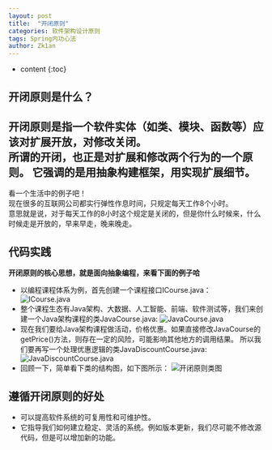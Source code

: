 ```yaml
---
layout: post
title:  "开闭原则"
categories: 软件架构设计原则
tags: Spring内功心法
author: Zk1an
---
```


* content
{:toc}

## 开闭原则是什么？
开闭原则是指一个软件实体（如类、模块、函数等）应该对扩展开放，对修改关闭。  
 所谓的开闭，也正是对扩展和修改两个行为的一个原则。
它强调的是用抽象构建框架，用实现扩展细节。
---  
看一个生活中的例子吧！  
现在很多的互联网公司都实行弹性作息时间，只规定每天工作8个小时。  
意思就是说，对于每天工作的8小时这个规定是关闭的，但是你什么时候来，什么时候走是开放的，早来早走，晚来晚走。  
## 代码实践
**开闭原则的核心思想，就是面向抽象编程，来看下面的例子哈**
- 以编程课程体系为例，首先创建一个课程接口ICourse.java：  
![ICourse.java](https://gitee.com/zhaokeyan/pic_repo/raw/master/uPic/%202020%2007%2011%2015%2000icMD6T.jpg)
- 整个课程生态有Java架构、大数据、人工智能、前端、软件测试等，我们来创建一个Java架构课程的类JavaCourse.java:
![JavaCourse.java](https://gitee.com/zhaokeyan/pic_repo/raw/master/uPic/%202020%2007%2011%2015%2008carbon.png)
- 现在我们要给Java架构课程做活动，价格优惠。如果直接修改JavaCourse的getPrice()方法，则存在一定的风险，可能影响其他地方的调用结果。
所以我们要再写一个处理优惠逻辑的类JavaDiscountCourse.java:
![JavaDiscountCourse.java](https://gitee.com/zhaokeyan/pic_repo/raw/master/uPic/%202020%2007%2011%2015%2015DkbDyG.jpg)
- 回顾一下，简单看下类的结构图，如下图所示：
![开闭原则类图](https://gitee.com/zhaokeyan/pic_repo/raw/master/uPic/%202020%2007%2011%2015%2020JavaDiscountCourse.png)
## 遵循开闭原则的好处
- 可以提高软件系统的可复用性和可维护性。  
- 它指导我们如何建立稳定、灵活的系统。例如版本更新，我们尽可能不修改源代码，但是可以增加新的功能。

